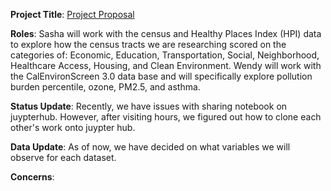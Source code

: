 **Project Title**: 
[Project Proposal](https://github.com/wendymiranda/GroupAssignments/blob/main/GroupAssignment1.md)

**Roles**:
Sasha will work with the census and Healthy Places Index (HPI) data to explore how the census tracts we are researching scored on the categories of: 
Economic,
Education,
Transportation,
Social,
Neighborhood, 
Healthcare Access,
Housing, and
Clean Environment.
Wendy will work with the CalEnvironScreen 3.0 data base and will specifically explore pollution burden percentile, ozone, PM2.5, and asthma. 

**Status Update**: Recently, we have issues with sharing notebook on juypterhub. However, after visiting hours, we figured out how to clone each other's work onto juypter hub. 

**Data Update**: As of now, we have decided on what variables we will observe for each dataset. 

**Concerns**: 

